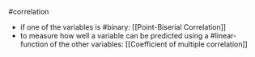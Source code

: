 #correlation 

- if one of the variables is #binary:
  [[Point-Biserial Correlation]]
- to measure how well a variable can be predicted using a #linear-function of the other variables:
  [[Coefficient of multiple correlation]]
  